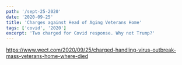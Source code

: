 ```yaml
---
path: '/sept-25-2020'
date: '2020-09-25'
title: 'Charges against Head of Aging Veterans Home'
tags: ['covid', '2020']
excerpt: 'Two charged for Covid response. Why not Trump?'
---
```

https://www.wect.com/2020/09/25/charged-handling-virus-outbreak-mass-veterans-home-where-died